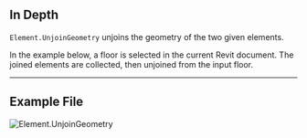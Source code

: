 ## In Depth
`Element.UnjoinGeometry` unjoins the geometry of the two given elements.

In the example below, a floor is selected in the current Revit document. The joined elements are collected, then unjoined from the input floor.
___
## Example File

![Element.UnjoinGeometry](./Revit.Elements.Element.UnjoinGeometry_img.jpg)